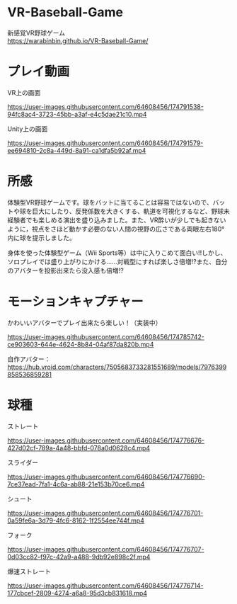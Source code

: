 # VR-Baseball-Game
新感覚VR野球ゲーム<Br>
https://warabinbin.github.io/VR-Baseball-Game/ <Br>

# プレイ動画
VR上の画面

https://user-images.githubusercontent.com/64608456/174791538-94fc8ac4-3723-45bb-a3af-e4c5dae21c10.mp4
 
Unity上の画面

https://user-images.githubusercontent.com/64608456/174791579-ee694810-2c8a-449d-8a91-ca1dfa5b92af.mp4

  
# 所感
体験型VR野球ゲームです。球をバットに当てることは容易ではないので、バットや球を巨大にしたり、反発係数を大きくする、軌道を可視化するなど、野球未経験者でも楽しめる演出を盛り込みました。また、VR酔いが少しでも起きないように，視点をさほど動かす必要のない人間の視野の広さである両眼左右180°内に球を提示しました。<BR>

身体を使った体験型ゲーム（Wii Sports等）は中に入りこめて面白い!!しかし、ソロプレイでは盛り上がりにかける......対戦型にすれば楽しさ倍増!?また、自分のアバターを投影出来たら没入感も倍増!?<Br>

# モーションキャプチャー
かわいいアバターでプレイ出来たら楽しい！（実装中）<Br>

https://user-images.githubusercontent.com/64608456/174785742-ce903603-644e-4624-8b84-04af87da820b.mp4

自作アバター：https://hub.vroid.com/characters/7505683733281551689/models/7976399858536859281
  
# 球種

ストレート
  
https://user-images.githubusercontent.com/64608456/174776676-427d02cf-789a-4a48-bbfd-078a0d0628c4.mp4

スライダー

https://user-images.githubusercontent.com/64608456/174776690-7ce37ead-7fa1-4c6a-ab88-21e153b70ce6.mp4

シュート

https://user-images.githubusercontent.com/64608456/174776701-0a59fe6a-3d79-4fc6-8162-1f2554ee744f.mp4

フォーク

https://user-images.githubusercontent.com/64608456/174776707-0d03cc82-f97c-42a9-a488-9db92e898c2f.mp4

爆速ストレート

https://user-images.githubusercontent.com/64608456/174776714-177cbcef-2809-4274-a6a8-95d3cb831618.mp4

